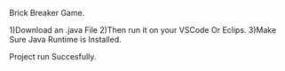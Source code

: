Brick Breaker Game.

1)Download an .java File
2)Then run it on your VSCode Or Eclips.
3)Make Sure Java Runtime is Installed.

Project run Succesfully.
